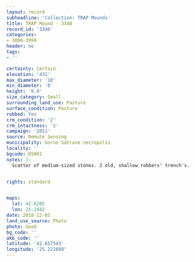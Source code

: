```yaml
---
layout: record
subheadline: 'Collection: TRAP Mounds'
title: TRAP Mound - 3340
record_id: '3340'
categories:
- 3000-3999
header: no
tags:
- ''

certainty: Certain
elevation: '431'
max_diameter: '10'
min_diameter: '8'
height: '0.9'
size_category: Small
surrounding_land_use: Pasture
surface_condition: Pasture
robbed: Yes
crm_condition: '2'
crm_intactness: '2'
campaign: '2011'
source: Remote Sensing
municipality: Gorno Sahrane necropolis
locality: ''
bgcode: DS001
notes: |-
  Scatter of medium-sized stones. 2 old, shallow robbers' trench's.


rights: standard


maps:
  lat: 42.6285
  lon: 25.2442
date: 2018-12-05
land_use_source: Photo
photo: Good
bg_code: ''
akb_code: ''
latitude: '42.657543'
longitude: '25.222688'
---
```

